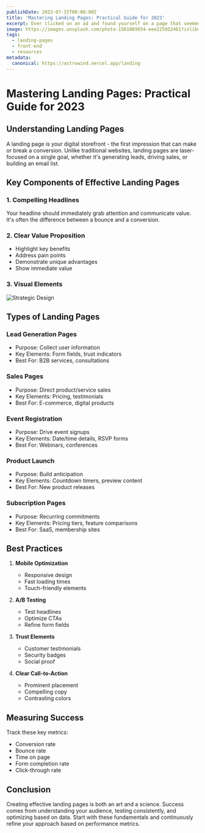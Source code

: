 ```yaml
---
publishDate: 2023-07-15T00:00:00Z
title: 'Mastering Landing Pages: Practical Guide for 2023'
excerpt: Ever clicked on an ad and found yourself on a page that seemed to really want you to do something? Congratulations, you've landed on a Landing Page!
image: https://images.unsplash.com/photo-1561069934-eee225952461?ixlib=rb-4.0.3&ixid=M3wxMjA3fDB8MHxwaG90by1wYWdlfHx8fGVufDB8fHx8fA%3D%3D&auto=format&fit=crop&w=2070&q=80
tags:
  - landing-pages
  - front-end
  - resources
metadata:
  canonical: https://astrowind.vercel.app/landing
---
```


# Mastering Landing Pages: Practical Guide for 2023

## Understanding Landing Pages

A landing page is your digital storefront - the first impression that can make or break a conversion. Unlike traditional websites, landing pages are laser-focused on a single goal, whether it's generating leads, driving sales, or building an email list.

## Key Components of Effective Landing Pages

### 1. Compelling Headlines

Your headline should immediately grab attention and communicate value. It's often the difference between a bounce and a conversion.

### 2. Clear Value Proposition

- Highlight key benefits
- Address pain points
- Demonstrate unique advantages
- Show immediate value

### 3. Visual Elements

![Strategic Design](https://images.unsplash.com/photo-1596008194705-2091cd6764d4?ixlib=rb-4.0.3&ixid=M3wxMjA3fDB8MHxwaG90by1wYWdlfHx8fGVufDB8fHx8fA%3D%3D&auto=format&fit=crop&w=1639&q=80)

## Types of Landing Pages

### Lead Generation Pages

- Purpose: Collect user information
- Key Elements: Form fields, trust indicators
- Best For: B2B services, consultations

### Sales Pages

- Purpose: Direct product/service sales
- Key Elements: Pricing, testimonials
- Best For: E-commerce, digital products

### Event Registration

- Purpose: Drive event signups
- Key Elements: Date/time details, RSVP forms
- Best For: Webinars, conferences

### Product Launch

- Purpose: Build anticipation
- Key Elements: Countdown timers, preview content
- Best For: New product releases

### Subscription Pages

- Purpose: Recurring commitments
- Key Elements: Pricing tiers, feature comparisons
- Best For: SaaS, membership sites

## Best Practices

1. **Mobile Optimization**

   - Responsive design
   - Fast loading times
   - Touch-friendly elements

2. **A/B Testing**

   - Test headlines
   - Optimize CTAs
   - Refine form fields

3. **Trust Elements**

   - Customer testimonials
   - Security badges
   - Social proof

4. **Clear Call-to-Action**
   - Prominent placement
   - Compelling copy
   - Contrasting colors

## Measuring Success

Track these key metrics:

- Conversion rate
- Bounce rate
- Time on page
- Form completion rate
- Click-through rate

## Conclusion

Creating effective landing pages is both an art and a science. Success comes from understanding your audience, testing consistently, and optimizing based on data. Start with these fundamentals and continuously refine your approach based on performance metrics.
